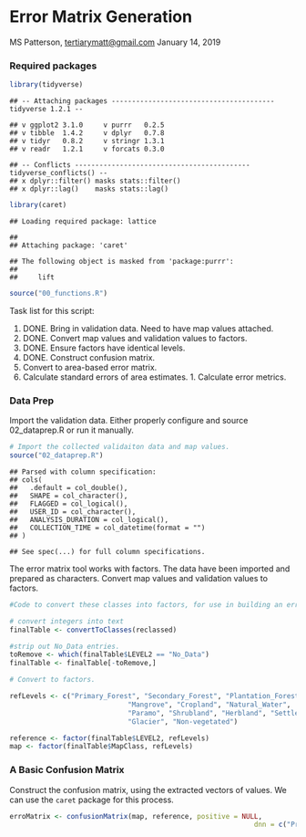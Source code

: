 Error Matrix Generation
================
MS Patterson, <tertiarymatt@gmail.com>
January 14, 2019

### Required packages

``` r
library(tidyverse)
```

    ## -- Attaching packages ---------------------------------------- tidyverse 1.2.1 --

    ## v ggplot2 3.1.0     v purrr   0.2.5
    ## v tibble  1.4.2     v dplyr   0.7.8
    ## v tidyr   0.8.2     v stringr 1.3.1
    ## v readr   1.2.1     v forcats 0.3.0

    ## -- Conflicts ------------------------------------------- tidyverse_conflicts() --
    ## x dplyr::filter() masks stats::filter()
    ## x dplyr::lag()    masks stats::lag()

``` r
library(caret)
```

    ## Loading required package: lattice

    ## 
    ## Attaching package: 'caret'

    ## The following object is masked from 'package:purrr':
    ## 
    ##     lift

``` r
source("00_functions.R")
```

Task list for this script:
1. DONE. Bring in validation data. Need to have map values attached.
1. DONE. Convert map values and validation values to factors.
1. DONE. Ensure factors have identical levels.
1. DONE. Construct confusion matrix.
1. Convert to area-based error matrix.
1. Calculate standard errors of area estimates. 1. Calculate error metrics.

### Data Prep

Import the validation data. Either properly configure and source 02\_dataprep.R or run it manually.

``` r
# Import the collected validaiton data and map values. 
source("02_dataprep.R")
```

    ## Parsed with column specification:
    ## cols(
    ##   .default = col_double(),
    ##   SHAPE = col_character(),
    ##   FLAGGED = col_logical(),
    ##   USER_ID = col_character(),
    ##   ANALYSIS_DURATION = col_logical(),
    ##   COLLECTION_TIME = col_datetime(format = "")
    ## )

    ## See spec(...) for full column specifications.

The error matrix tool works with factors. The data have been imported and prepared as characters. Convert map values and validation values to factors.

``` r
#Code to convert these classes into factors, for use in building an error matrix.

# convert integers into text
finalTable <- convertToClasses(reclassed)

#strip out No_Data entries.
toRemove <- which(finalTable$LEVEL2 == "No_Data")
finalTable <- finalTable[-toRemove,]

# Convert to factors.

refLevels <- c("Primary_Forest", "Secondary_Forest", "Plantation_Forest", 
                             "Mangrove", "Cropland", "Natural_Water",  "Artificial_Water",
                             "Paramo", "Shrubland", "Herbland", "Settlement", "Infrastructure", 
                             "Glacier", "Non-vegetated")

reference <- factor(finalTable$LEVEL2, refLevels)
map <- factor(finalTable$MapClass, refLevels)
```

### A Basic Confusion Matrix

Construct the confusion matrix, using the extracted vectors of values. We can use the `caret` package for this process.

``` r
erroMatrix <- confusionMatrix(map, reference, positive = NULL, 
                                                            dnn = c("Prediction", "Reference"))
```
